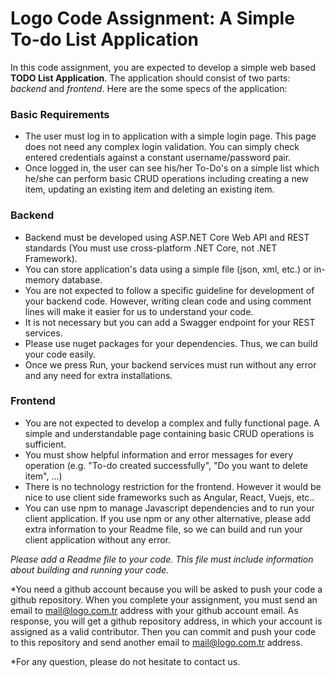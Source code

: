 # Logo Code Assignment: A Simple To-do List Application

In this code assignment, you are expected to develop a simple web based **TODO List Application**. The application should consist of two parts: *backend* and *frontend*. Here are the some specs of the application:


### Basic Requirements

 - The user must log in to application with a simple login page. This page does not need any complex login validation. You can simply check entered credentials against a constant  username/password pair.
 - Once logged in, the user can see his/her To-Do's on a simple list which he/she can perform basic CRUD operations including creating a new item, updating an existing item and deleting an existing item.

### Backend

- Backend must be developed using ASP.NET Core Web API and REST standards (You must use cross-platform .NET Core, not .NET Framework).
- You can store application's data using a simple file (json, xml, etc.) or in-memory database.
- You are not expected to follow a specific guideline for development of your backend code. However, writing clean code and using comment lines  will make it easier for us to understand your code. 
- It is not necessary but you can add a Swagger endpoint for your REST services.
- Please use nuget packages for your dependencies. Thus, we can build your code easily.
- Once we press Run, your backend services must run without any error and any need for extra installations.

### Frontend

- You are not expected to develop a complex and fully functional page. A simple and understandable page containing basic CRUD operations is sufficient.
- You must show helpful information and error messages for every operation (e.g. "To-do created successfully", "Do you want to delete item", ...)
- There is no technology restriction for the frontend. However it would be nice to use client side frameworks such as Angular, React, Vuejs, etc..
- You can use npm to manage Javascript dependencies and to run your client application. If you use npm or any other alternative, please add extra information to your Readme file, so we can build and run your client application without any error.

*Please add a Readme file to your code. This file must include information about building and running your code.*

*You need a github account because you will be asked to push your code a github repository. When you complete your assignment, you must send an email to mail@logo.com.tr address with your github account email. As response, you will get a github repository address, in which your account is assigned as a valid contributor. Then you can commit and push your code to this repository and send another email to mail@logo.com.tr address. 

*For any question, please do not hesitate to contact us.

